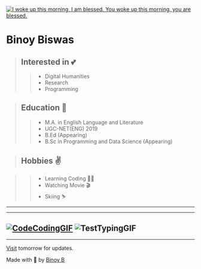 [![](https://scontent.fccu3-1.fna.fbcdn.net/v/t1.6435-9/p180x540/73458645_1377498012410387_5595597519099789312_n.jpg?_nc_cat=107&ccb=1-5&_nc_sid=e3f864&_nc_ohc=2eqnjS4ThpUAX92VU0b&_nc_ht=scontent.fccu3-1.fna&oh=00_AT-mAiXMWx9c_Z3UQCUQQkouPpVuZVW9fPg236GbjhMmHA&oe=61E72C63 "I woke up this morning, I am blessed. You woke up this morning, you are blessed.")](https://8bin.github.io/)


# **Binoy Biswas**

> ## Interested in 💕
>>- Digital Humanities 
>>- Research
>>- Programming

> ## Education 🔰
>>- M.A. in English Language and Literature
>>- UGC-NET(ENG) 2019
>>- B.Ed (Appearing)
>>- B.Sc in Programming and Data Science (Appearing)

>## Hobbies ✌️

>>- Learning Coding 🧑‍💻 
>>- Watching Movie 🎬
>>- Skiing ⛷️

---








---







[![CodeCodingGIF](https://user-images.githubusercontent.com/76905816/147009053-498bcfc0-df63-4478-bcd5-d6a2d0cb6728.gif "Do not Scroll !")](https://8bin.github.io/) ![TestTypingGIF](https://user-images.githubusercontent.com/76905816/147009373-b6ea42e7-b49f-4e81-926d-d6955f0a7eec.gif)
---
---
[Visit](https://8bin.github.io/) tomorrow for updates.

Made with 💖 by [Binoy B](https://www.facebook.com/BenuBinoy)
